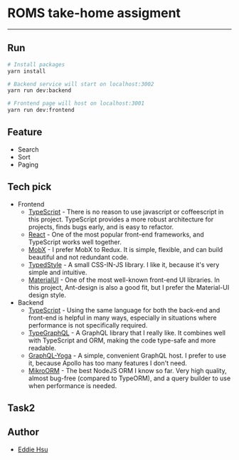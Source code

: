 # ROMS take-home assigment
---

## Run
```bash
# Install packages
yarn install

# Backend service will start on localhost:3002
yarn run dev:backend

# Frontend page will host on localhost:3001
yarn run dev:frontend
```

## Feature
* Search
* Sort
* Paging

## Tech pick
* Frontend
  * [TypeScript](https://github.com/microsoft/TypeScript) - There is no reason to use javascript or coffeescript in this project. TypeScript provides a more robust architecture for projects, finds bugs early, and is easy to refactor.
  * [React](https://github.com/facebook/react) - One of the most popular front-end frameworks, and TypeScript works well together.
  * [MobX](https://github.com/mobxjs/mobx) - I prefer MobX to Redux. It is simple, flexible, and can build beautiful and not redundant code.
  * [TypedStyle](https://github.com/typestyle/typestyle) - A small CSS-IN-JS library. I like it, because it's very simple and intuitive.
  * [MaterialUI](https://github.com/mui/material-ui) - One of the most well-known front-end UI libraries. In this project, Ant-design is also a good fit, but I prefer the Material-UI design style.
* Backend
  * [TypeScript](https://www.typescriptlang.org/) - Using the same language for both the back-end and front-end is helpful in many ways, especially in situations where performance is not specifically required.
  * [TypeGraphQL](https://github.com/MichalLytek/type-graphql) - A GraphQL library that I really like. It combines well with TypeScript and ORM, making the code type-safe and more readable.
  * [GraphQL-Yoga](https://github.com/dotansimha/graphql-yoga) - A simple, convenient GraphQL host. I prefer to use it, because Apollo has too many features I don't need.
  * [MikroORM](https://github.com/mikro-orm/mikro-orm) - The best NodeJS ORM I know so far. Very high quality, almost bug-free (compared to TypeORM), and a query builder to use when performance is needed.

## Task2

## Author
* [Eddie Hsu](https://github.com/apolkingg8)


